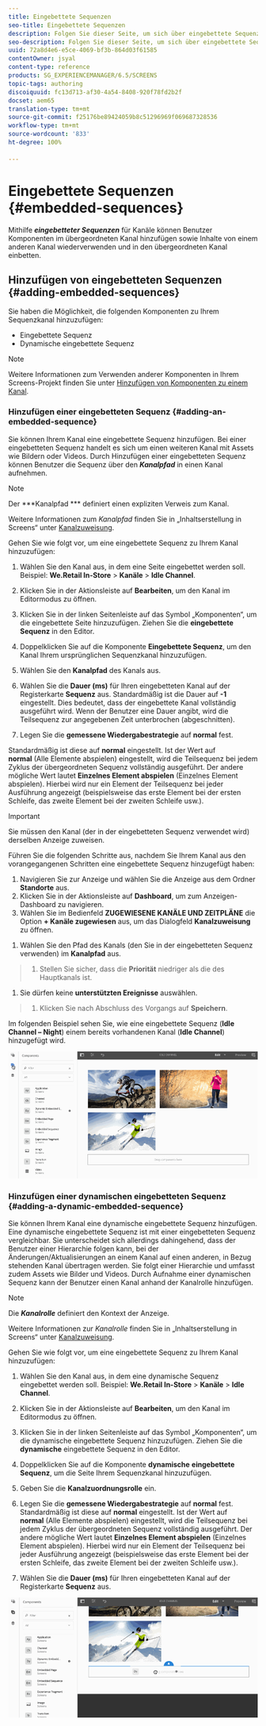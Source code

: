 ```yaml
---
title: Eingebettete Sequenzen
seo-title: Eingebettete Sequenzen
description: Folgen Sie dieser Seite, um sich über eingebettete Sequenzen für Kanäle zu informieren. Sie erfahren, wie auf diese Weise Komponenten im übergeordneten Kanal hinzugefügt sowie Inhalte von einem anderen Kanal wiederverwendet und in den übergeordneten Kanal eingebettet werden können.
seo-description: Folgen Sie dieser Seite, um sich über eingebettete Sequenzen für Kanäle zu informieren. Sie erfahren, wie auf diese Weise Komponenten im übergeordneten Kanal hinzugefügt sowie Inhalte von einem anderen Kanal wiederverwendet und in den übergeordneten Kanal eingebettet werden können.
uuid: 72a8d4e6-e5ce-4069-bf3b-864d03f61585
contentOwner: jsyal
content-type: reference
products: SG_EXPERIENCEMANAGER/6.5/SCREENS
topic-tags: authoring
discoiquuid: fc13d713-af30-4a54-8408-920f78fd2b2f
docset: aem65
translation-type: tm+mt
source-git-commit: f25176be89424059b8c51296969f069687328536
workflow-type: tm+mt
source-wordcount: '833'
ht-degree: 100%

---
```



# Eingebettete Sequenzen {#embedded-sequences}

Mithilfe ***eingebetteter Sequenzen*** für Kanäle können Benutzer Komponenten im übergeordneten Kanal hinzufügen sowie Inhalte von einem anderen Kanal wiederverwenden und in den übergeordneten Kanal einbetten.

## Hinzufügen von eingebetteten Sequenzen {#adding-embedded-sequences}

Sie haben die Möglichkeit, die folgenden Komponenten zu Ihrem Sequenzkanal hinzuzufügen:

* Eingebettete Sequenz
* Dynamische eingebettete Sequenz

>[!NOTE]
>
>Weitere Informationen zum Verwenden anderer Komponenten in Ihrem Screens-Projekt finden Sie unter [Hinzufügen von Komponenten zu einem Kanal](adding-components-to-a-channel.md).

### Hinzufügen einer eingebetteten Sequenz       {#adding-an-embedded-sequence}

Sie können Ihrem Kanal eine eingebettete Sequenz hinzufügen. Bei einer eingebetteten Sequenz handelt es sich um einen weiteren Kanal mit Assets wie Bildern oder Videos. Durch Hinzufügen einer eingebetteten Sequenz können Benutzer die Sequenz über den ***Kanalpfad*** in einen Kanal aufnehmen.

>[!NOTE]
>
>Der ***Kanalpfad *** definiert einen expliziten Verweis zum Kanal.
>
>Weitere Informationen zum *Kanalpfad* finden Sie in „Inhaltserstellung in Screens“ unter [Kanalzuweisung](channel-assignment.md).

Gehen Sie wie folgt vor, um eine eingebettete Sequenz zu Ihrem Kanal hinzuzufügen:

1. Wählen Sie den Kanal aus, in dem eine Seite eingebettet werden soll. Beispiel: **We.Retail In-Store** > **Kanäle** > **Idle Channel**.

1. Klicken Sie in der Aktionsleiste auf **Bearbeiten**, um den Kanal im Editormodus zu öffnen.
1. Klicken Sie in der linken Seitenleiste auf das Symbol „Komponenten“, um die eingebettete Seite hinzuzufügen. Ziehen Sie die **eingebettete Sequenz** in den Editor.
1. Doppelklicken Sie auf die Komponente **Eingebettete Sequenz**, um den Kanal Ihrem ursprünglichen Sequenzkanal hinzuzufügen.
1. Wählen Sie den **Kanalpfad** des Kanals aus.
1. Wählen Sie die **Dauer (ms)** für Ihren eingebetteten Kanal auf der Registerkarte **Sequenz** aus. Standardmäßig ist die Dauer auf **-1** eingestellt. Dies bedeutet, dass der eingebettete Kanal vollständig ausgeführt wird. Wenn der Benutzer eine Dauer angibt, wird die Teilsequenz zur angegebenen Zeit unterbrochen (abgeschnitten).

1. Legen Sie die **gemessene Wiedergabestrategie** auf **normal** fest.

Standardmäßig ist diese auf **normal** eingestellt. Ist der Wert auf **normal** (Alle Elemente abspielen) eingestellt, wird die Teilsequenz bei jedem Zyklus der übergeordneten Sequenz vollständig ausgeführt. Der andere mögliche Wert lautet **Einzelnes Element abspielen** (Einzelnes Element abspielen). Hierbei wird nur ein Element der Teilsequenz bei jeder Ausführung angezeigt (beispielsweise das erste Element bei der ersten Schleife, das zweite Element bei der zweiten Schleife usw.).

>[!IMPORTANT]
>
>Sie müssen den Kanal (der in der eingebetteten Sequenz verwendet wird) derselben Anzeige zuweisen.
>
>Führen Sie die folgenden Schritte aus, nachdem Sie Ihrem Kanal aus den vorangegangenen Schritten eine eingebettete Sequenz hinzugefügt haben:
>
>1. Navigieren Sie zur Anzeige und wählen Sie die Anzeige aus dem Ordner **Standorte** aus.
>1. Klicken Sie in der Aktionsleiste auf **Dashboard**, um zum Anzeigen-Dashboard zu navigieren.
>1. Wählen Sie im Bedienfeld **ZUGEWIESENE KANÄLE UND ZEITPLÄNE** die Option **+ Kanäle zugewiesen** aus, um das Dialogfeld **Kanalzuweisung** zu öffnen.
   >
   >
1. Wählen Sie den Pfad des Kanals (den Sie in der eingebetteten Sequenz verwenden) im **Kanalpfad** aus.
>1. Stellen Sie sicher, dass die **Priorität** niedriger als die des Hauptkanals ist.
   >
   >
1. Sie dürfen keine **unterstützten Ereignisse** auswählen.
>1. Klicken Sie nach Abschluss des Vorgangs auf **Speichern**.
>



Im folgenden Beispiel sehen Sie, wie eine eingebettete Sequenz (**Idle Channel – Night**) einem bereits vorhandenen Kanal (**Idle Channel**) hinzugefügt wird.

![new2](assets/new2.gif)

### Hinzufügen einer dynamischen eingebetteten Sequenz {#adding-a-dynamic-embedded-sequence}

Sie können Ihrem Kanal eine dynamische eingebettete Sequenz hinzufügen. Eine dynamische eingebettete Sequenz ist mit einer eingebetteten Sequenz vergleichbar. Sie unterscheidet sich allerdings dahingehend, dass der Benutzer einer Hierarchie folgen kann, bei der Änderungen/Aktualisierungen an einem Kanal auf einen anderen, in Bezug stehenden Kanal übertragen werden. Sie folgt einer Hierarchie und umfasst zudem Assets wie Bilder und Videos. Durch Aufnahme einer dynamischen Sequenz kann der Benutzer einen Kanal anhand der Kanalrolle hinzufügen.

>[!NOTE]
>
>Die ***Kanalrolle*** definiert den Kontext der Anzeige.
>
>Weitere Informationen zur *Kanalrolle* finden Sie in „Inhaltserstellung in Screens“ unter [Kanalzuweisung](channel-assignment.md).

Gehen Sie wie folgt vor, um eine eingebettete Sequenz zu Ihrem Kanal hinzuzufügen:

1. Wählen Sie den Kanal aus, in dem eine dynamische Sequenz eingebettet werden soll. Beispiel: **We.Retail In-Store** > **Kanäle** > **Idle Channel**.

1. Klicken Sie in der Aktionsleiste auf **Bearbeiten**, um den Kanal im Editormodus zu öffnen.
1. Klicken Sie in der linken Seitenleiste auf das Symbol „Komponenten“, um die dynamische eingebettete Sequenz hinzuzufügen. Ziehen Sie die **dynamische** eingebettete Sequenz in den Editor.

1. Doppelklicken Sie auf die Komponente **dynamische** **eingebettete Sequenz**, um die Seite Ihrem Sequenzkanal hinzuzufügen.

1. Geben Sie die **Kanalzuordnungsrolle** ein.
1. Legen Sie die **gemessene Wiedergabestrategie** auf **normal** fest. Standardmäßig ist diese auf **normal** eingestellt. Ist der Wert auf **normal** (Alle Elemente abspielen) eingestellt, wird die Teilsequenz bei jedem Zyklus der übergeordneten Sequenz vollständig ausgeführt. Der andere mögliche Wert lautet **Einzelnes Element abspielen** (Einzelnes Element abspielen). Hierbei wird nur ein Element der Teilsequenz bei jeder Ausführung angezeigt (beispielsweise das erste Element bei der ersten Schleife, das zweite Element bei der zweiten Schleife usw.).

1. Wählen Sie die **Dauer (ms)** für Ihren eingebetteten Kanal auf der Registerkarte **Sequenz** aus.

![latest](assets/latest.gif)

